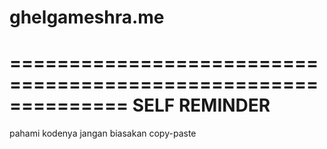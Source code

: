 # ghelgameshra.me
==============================================================
                         SELF REMINDER
==============================================================


pahami kodenya
jangan biasakan copy-paste
